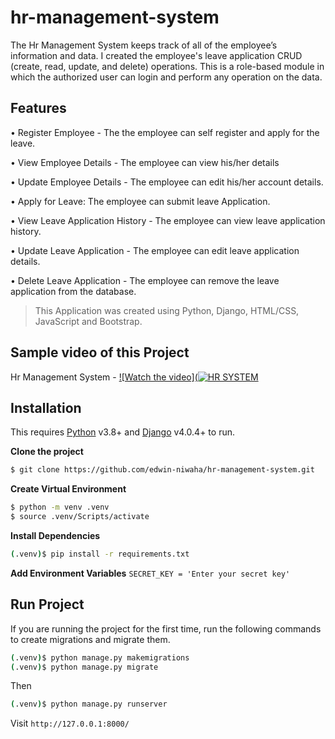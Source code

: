 # hr-management-system

The Hr Management System keeps track of all of the employee’s information and data. I created the employee's leave application CRUD (create, read, update, and delete) operations. This is a role-based module in which the authorized user can login and perform any operation on the data.

## Features

• Register Employee - The the employee can self register and apply for the leave.

• View Employee Details - The employee can view his/her details

• Update Employee Details - The employee can edit his/her account details.

• Apply for Leave: The employee can submit leave Application.

• View Leave Application History - The employee can view leave application history.

• Update Leave Application - The employee can edit leave application details.

• Delete Leave Application - The employee can remove the leave application from the database.

> This Application was created using Python, Django, HTML/CSS, JavaScript and Bootstrap.

## Sample video of this Project

Hr Management System -
[![Watch the video](![HR SYSTEM](https://github.com/edwin-niwaha/hr-management-system/assets/41472239/be5052ae-dae8-4c12-9a12-d3e996b6b743)](https://youtu.be/0qaWrDrrk5k)

## Installation

This requires [Python](https://www.python.org/) v3.8+ and [Django](https://www.djangoproject.com/) v4.0.4+ to run.

**Clone the project**

```bash
$ git clone https://github.com/edwin-niwaha/hr-management-system.git
```

**Create Virtual Environment**

```bash
$ python -m venv .venv
$ source .venv/Scripts/activate
```

**Install Dependencies**

```bash
(.venv)$ pip install -r requirements.txt
```

**Add Environment Variables**
`SECRET_KEY = 'Enter your secret key'`

## Run Project

If you are running the project for the first time, run the following commands to create migrations and migrate them.

```bash
(.venv)$ python manage.py makemigrations
(.venv)$ python manage.py migrate
```

Then

```bash
(.venv)$ python manage.py runserver
```

Visit `http://127.0.0.1:8000/`
